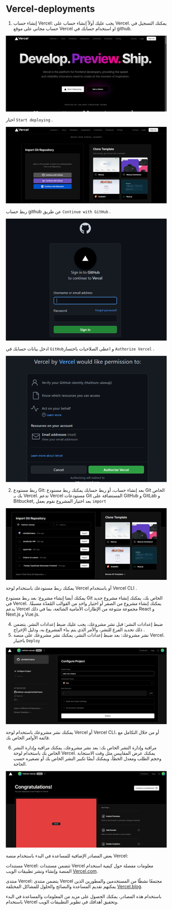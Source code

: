 # Vercel-deployments


1. إنشاء حساب Vercel: يجب عليك أولاً إنشاء حساب على Vercel. يمكنك التسجيل في حساب مجاني على موقع Vercel او استخدام حسابك في github.   

![img-1](img/1.png)   

اختار `Start deploying` .   

![img-2](img/2.png)   

ربط حساب github  عن طريق `Continue with GitHub` .   

![img-3](img/3.png)   

ادخل بيانات حسابك في `GitHub`و اعطى الصلاحيات باختسار `Authorize Vercel`  .   

![img-4](img/4.png)   


2. ربط مستودع Git: بعد إنشاء حساب، أو ربط حسابك  يمكنك ربط مستودع Git الخاص بك بـ Vercel. تدعم Vercel مستودعات Git المستضافة على GitHub و GitLab و Bitbucket, بعد اختيار المشروع نقوم بعمل  `import`    

![img-5](img/5.png)   

يمكنك ربط مستودعك باستخدام لوحة Vercel أو باستخدام Vercel CLI .   


يمكنك أيضا إنشاء مشروع: بعد ربط مستودع Git الخاص بك، يمكنك إنشاء مشروع جديد في Vercel. يمكنك إنشاء مشروع من الصفر أو اختيار واحد من القوالب المُعدّة مسبقًا. يدعم Vercel مجموعة متنوعة من الإطارات الأمامية الشائعة، بما في ذلك React و Next.js و  Vue.js.   
   


4. ضبط إعدادات النشر: قبل نشر مشروعك، يجب عليك ضبط إعدادات النشر. يتضمن ذلك تحديد الفرع للنشر، والأمر الذي يتم بناء المشروع به، ودليل الإخراج
.
5. نشر مشروعك: بعد ضبط إعدادات النشر، يمكنك نشر مشروعك على منصة Vercel. باختيار `Deploy`   

![img-6](img/6.png)   


يمكنك نشر مشروعك باستخدام لوحة Vercel أو Vercel CLI، أو من خلال التكامل مع  قائمة الأوامر الخاص بك.   


6. مراقبة وإدارة النشر الخاص بك: بعد نشر مشروعك، يمكنك مراقبة وإدارة النشر الخاص بك باستخدام لوحة Vercel. يمكنك عرض المقاييس مثل وقت الاستجابة وحجم الطلب ومعدل الخطأ، ويمكنك أيضًا تكبير النشر الخاص بك أو تصغيره حسب الحاجة.   

![img-7](img/7.png)   


بعض المصادر الإضافية للمساعدة في البدء باستخدام منصة Vercel:   


مستندات Vercel: تتضمن مستندات Vercel معلومات مفصلة حول كيفية استخدام المنصة وإنشاء ونشر تطبيقات الويب [Vercel.com](https://vercel.com/docs/concepts/get-started).    


منتدى Vercel: يتضمن منتدى Vercel مجتمعًا نشطًا من المستخدمين والمطورين الذين يمكنهم تقديم المساعدة والنصائح والحلول للمشاكل المختلفة [Vercel.blog](https://vercel.com/blog).   


باستخدام هذه المصادر، يمكنك الحصول على مزيد من المعلومات والمساعدة في البدء باستخدام Vercel وتحقيق أهدافك في تطوير التطبيقات الويب.   




